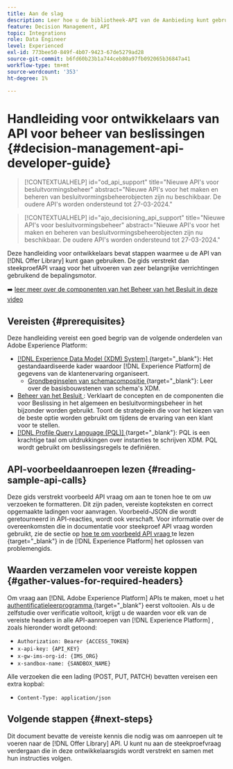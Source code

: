 ```yaml
---
title: Aan de slag
description: Leer hoe u de bibliotheek-API van de Aanbieding kunt gebruiken om toetsbewerkingen uit te voeren met de beslissingsengine.
feature: Decision Management, API
topic: Integrations
role: Data Engineer
level: Experienced
exl-id: 773bee50-849f-4b07-9423-67de5279ad28
source-git-commit: b6fd60b23b1a744ceb80a97fb092065b36847a41
workflow-type: tm+mt
source-wordcount: '353'
ht-degree: 1%

---
```


# Handleiding voor ontwikkelaars van API voor beheer van beslissingen {#decision-management-api-developer-guide}

>[!CONTEXTUALHELP]
>id="od_api_support"
>title="Nieuwe API&#39;s voor besluitvormingsbeheer"
>abstract="Nieuwe API&#39;s voor het maken en beheren van besluitvormingsbeheerobjecten zijn nu beschikbaar. De oudere API&#39;s worden ondersteund tot 27-03-2024."

>[!CONTEXTUALHELP]
>id="ajo_decisioning_api_support"
>title="Nieuwe API&#39;s voor besluitvormingsbeheer"
>abstract="Nieuwe API&#39;s voor het maken en beheren van besluitvormingsbeheerobjecten zijn nu beschikbaar. De oudere API&#39;s worden ondersteund tot 27-03-2024."

Deze handleiding voor ontwikkelaars bevat stappen waarmee u de API van [!DNL Offer Library] kunt gaan gebruiken. De gids verstrekt dan steekproefAPI vraag voor het uitvoeren van zeer belangrijke verrichtingen gebruikend de bepalingsmotor.

➡️ [ leer meer over de componenten van het Beheer van het Besluit in deze video ](#video)

## Vereisten {#prerequisites}

Deze handleiding vereist een goed begrip van de volgende onderdelen van Adobe Experience Platform:

* [[!DNL Experience Data Model (XDM) System] ](https://experienceleague.adobe.com/docs/experience-platform/xdm/home.html?lang=nl) {target="_blank"}: Het gestandaardiseerde kader waardoor [!DNL Experience Platform] de gegevens van de klantenervaring organiseert.
   * [ Grondbeginselen van schemacompositie ](https://experienceleague.adobe.com/docs/experience-platform/xdm/schema/composition.html) {target="_blank"}: Leer over de basisbouwstenen van schema&#39;s XDM.
* [ Beheer van het Besluit ](../../../using/offers/get-started/starting-offer-decisioning.md): Verklaart de concepten en de componenten die voor Beslissing in het algemeen en besluitvormingsbeheer in het bijzonder worden gebruikt. Toont de strategieën die voor het kiezen van de beste optie worden gebruikt om tijdens de ervaring van een klant voor te stellen.
* [[!DNL Profile Query Language (PQL)] ](https://experienceleague.adobe.com/docs/experience-platform/segmentation/pql/overview.html) {target="_blank"}: PQL is een krachtige taal om uitdrukkingen over instanties te schrijven XDM. PQL wordt gebruikt om beslissingsregels te definiëren.

## API-voorbeeldaanroepen lezen {#reading-sample-api-calls}

Deze gids verstrekt voorbeeld API vraag om aan te tonen hoe te om uw verzoeken te formatteren. Dit zijn paden, vereiste kopteksten en correct opgemaakte ladingen voor aanvragen. Voorbeeld-JSON die wordt geretourneerd in API-reacties, wordt ook verschaft. Voor informatie over de overeenkomsten die in documentatie voor steekproef API vraag worden gebruikt, zie de sectie op [ hoe te om voorbeeld API vraag ](https://experienceleague.adobe.com/docs/experience-platform/landing/troubleshooting.html#how-do-i-format-an-api-request) te lezen {target="_blank"} in de [!DNL Experience Platform] het oplossen van problemengids.

## Waarden verzamelen voor vereiste koppen {#gather-values-for-required-headers}

Om vraag aan [!DNL Adobe Experience Platform] APIs te maken, moet u het [ authentificatieleerprogramma ](https://experienceleague.adobe.com/docs/experience-platform/landing/platform-apis/api-authentication.html) {target="_blank"} eerst voltooien. Als u de zelfstudie over verificatie voltooit, krijgt u de waarden voor elk van de vereiste headers in alle API-aanroepen van [!DNL Experience Platform] , zoals hieronder wordt getoond:

* `Authorization: Bearer {ACCESS_TOKEN}`
* `x-api-key: {API_KEY}`
* `x-gw-ims-org-id: {IMS_ORG}`
* `x-sandbox-name: {SANDBOX_NAME}`

Alle verzoeken die een lading (POST, PUT, PATCH) bevatten vereisen een extra kopbal:

* `Content-Type: application/json`

## Volgende stappen {#next-steps}

Dit document bevatte de vereiste kennis die nodig was om aanroepen uit te voeren naar de [!DNL Offer Library] API. U kunt nu aan de steekproefvraag verdergaan die in deze ontwikkelaarsgids wordt verstrekt en samen met hun instructies volgen.
<!--
>[!NOTE]
>
> The In-app messaging channel in Adobe Journey Optimizer uses decision management objects. If your organization uses the in-app messaging channel, then API list requests for objects will include objects created by the in-app messaging service and can be ignored for decision management use cases. Objects created for in-app messages will have `createdBy = "Mobile_Sheliak"`.
-->

<!-- ## How-to video {#video}

The following video is intended to support your understanding of the components of Decision Management.

>[!VIDEO](https://video.tv.adobe.com/v/329919?quality=12) -->

